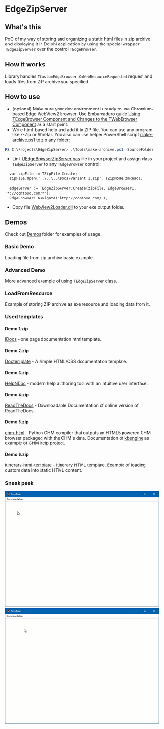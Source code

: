 # EdgeZipServer

## What's this
PoC of my way of storing and organizing a static html files in zip archive and displaying it in Delphi application by using the special wrapper `TEdgeZipServer` over the control `TEdgeBrowser`.

## How it works
Library handles `TCustomEdgeBrowser.OnWebResourceRequested` request and loads files from ZIP archive you specified.

## How to use
* (optional) Make sure your dev environment is ready to use Chromium-based Edge WebView2 browser. Use Embarcadero guide [Using TEdgeBrowser Component and Changes to the TWebBrowser Component](https://docwiki.embarcadero.com/RADStudio/Alexandria/en/Using_TEdgeBrowser_Component_and_Changes_to_the_TWebBrowser_Component) as a start point.
* Write html-based help and add it to ZIP file. You can use any program like 7-Zip or WinRar. You also can use helper PowerShell script [make-archive.ps1](Tools/make-archive.ps1) to zip any folder:
``` PowerShell
PS C:\Projects\EdgeZipServer> .\Tools\make-archive.ps1 -SourceFolder '.\Demos\Docs\Variant 1\' -OutputFileName '.\Demos\Docs\Varian 1.zip'
```
* Link [UEdgeBrowserZipServer.pas](Library/UEdgeBrowserZipServer.pas) file in your project and assign class `TEdgeZipServer` to any `TEdgeBrowser` control:
``` Delphi
  var zipFile := TZipFile.Create;
  zipFile.Open('..\..\..\Docs\Variant 1.zip', TZipMode.zmRead);

  edgeServer := TEdgeZipServer.Create(zipFile, EdgeBrowser1, '*://contoso.com/*');
  EdgeBrowser1.Navigate('http://contoso.com/');
```
* Copy file [WebView2Loader.dll](Vendor/WebView2Loader.dll) to your exe output folder.

## Demos
Check out [Demos](Demos/) folder for examples of usage. 

### Basic Demo
Loading file from zip archive basic example.

### Advanced Demo
More advanced example of using `TEdgeZipServer` class.

### LoadFromResource
Example of storing ZIP archive as exe resource and loading data from it.

### Used templates
#### Demo 1.zip
[iDocs](https://github.com/harnishdesign/iDocs) - one page documentation html template.

#### Demo 2.zip
[Doctemplate](https://github.com/charlyllo/doctemplate) - A simple HTML/CSS documentation template.

#### Demo 3.zip
[HelpNDoc](https://www.helpndoc.com/) - modern help authoring tool with an intuitive user interface.

#### Demo 4.zip
[ReadTheDocs](https://docs.readthedocs.io/en/stable/downloadable-documentation.html) - Downloadable Documentation of online version of ReadTheDocs.

#### Demo 5.zip
[chm-html](https://github.com/krogank9/chm-html) - Python CHM compiler that outputs an HTML5 powered CHM browser packaged with the CHM's data. Documentation of [kbengine](https://github.com/kbengine/kbengine) as example of CHM help project.

#### Demo 6.zip
[itinerary-html-template](https://github.com/harnishdesign/itinerary-html-template) - Itinerary HTML template. Example of loading custom data into static HTML content.

### Sneak peek
![Demo1](Demos/Demo1.gif)
![Demo1](Demos/Demo3.gif)